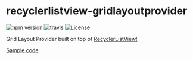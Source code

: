 # recyclerlistview-gridlayoutprovider
[![npm version](https://img.shields.io/npm/v/recyclerlistview-gridlayoutprovider.svg)](https://www.npmjs.com/package/recyclerlistview-gridlayoutprovider)
[![travis](https://travis-ci.org/muskeinsingh/recyclerlistview-gridlayoutprovider.svg?branch=master)](https://travis-ci.org/muskeinsingh/recyclerlistview-gridlayoutprovider)
[![License](https://img.shields.io/badge/License-Apache%202.0-brightgreen.svg)](https://opensource.org/licenses/Apache-2.0)

Grid Layout Provider built on top of [RecyclerListView!](https://github.com/Flipkart/recyclerlistview)

[Sample code](https://snack.expo.io/rybd0OUkE)

